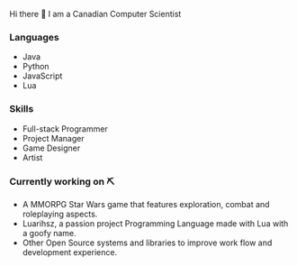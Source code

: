 Hi there 👋
I am a Canadian Computer Scientist
### Languages 
* Java 
* Python
* JavaScript
* Lua

### Skills 
* Full-stack Programmer
* Project Manager
* Game Designer
* Artist

### Currently working on ⛏
* A MMORPG Star Wars game that features exploration, combat and roleplaying aspects.
* Luarihsz, a passion project Programming Language made with Lua with a goofy name.
* Other Open Source systems and libraries to improve work flow and development experience.
